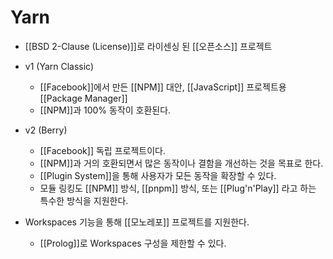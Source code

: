# Yarn

- [[BSD 2-Clause (License)]]로 라이센싱 된 [[오픈소스]] 프로젝트

- v1 (Yarn Classic)
  - [[Facebook]]에서 만든 [[NPM]] 대안, [[JavaScript]] 프로젝트용 [[Package Manager]]
  - [[NPM]]과 100% 동작이 호환된다.

- v2 (Berry)
  - [[Facebook]] 독립 프로젝트이다.
  - [[NPM]]과 거의 호환되면서 많은 동작이나 결함을 개선하는 것을 목표로 한다.
  - [[Plugin System]]을 통해 사용자가 모든 동작을 확장할 수 있다.
  - 모듈 링킹도 [[NPM]] 방식, [[pnpm]] 방식, 또는 [[Plug'n'Play]] 라고 하는 특수한 방식을 지원한다.

- Workspaces 기능을 통해 [[모노레포]] 프로젝트를 지원한다.
  - [[Prolog]]로 Workspaces 구성을 제한할 수 있다.
